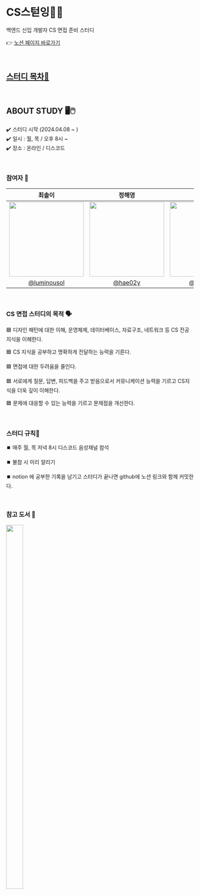 # CS스턷잉👩‍💻
백엔드 신입 개발자 CS 면접 준비 스터디 <br/>

👉 [노션 페이지 바로가기](https://congruous-parcel-450.notion.site/caba8d43fa4145c09b66edd8239579bc?pvs=4)

<br/>

## [스터디 목차📜](https://github.com/luminousol/Study_CS/wiki)

<br/>

## ABOUT STUDY 🖥️🖱️
✔️ 스터디 시작 (2024.04.08 ~ ) <br/>
✔️ 일시 : 월, 목 / 오후 8시 ~ <br/>
✔️ 장소 : 온라인 / 디스코드 <br/>

<br/>

### 참여자 👥
|                                                                 최솔이                                                                 |                                                               정해영                                                                |                                                    설주연                                                    |
|:------------------------------------------------------------------------------------------------------------------------------------:|:------------------------------------------------------------------------------------------------------------------------------------:|:----------------------------------------------------------------------------------------------------------:|
| <img src="https://avatars.githubusercontent.com/u/130022922?v=4" width=200px height = 200px> | <img src="https://avatars.githubusercontent.com/u/59853998?v=4" width=200px height = 200px> | <img src="https://avatars.githubusercontent.com/u/110334373?v=4" width=200px height = 200px> |
|                                                [@luminousol](https://github.com/luminousol)                                                |                                             [@hae02y](https://github.com/hae02y)                                             |                                [@seoljuyeon](https://github.com/seoljuyeon)                                |

<br/>

### CS 면접 스터디의 목적 🗣️

🟦 디자인 패턴에 대한 이해, 운영체제, 데이터베이스, 자료구조, 네트워크 등 CS 전공지식을 이해한다.<br/>

🟦 CS 지식을 공부하고 명확하게 전달하는 능력을 기른다.<br/>

🟦 면접에 대한 두려움을 줄인다.<br/>

🟦 서로에게 질문, 답변, 피드백을 주고 받음으로서 커뮤니케이션 능력을 기르고 CS지식을 더욱 깊이 이해한다.<br/>

🟦 문제에 대응할 수 있는 능력을 기르고 문제점을 개선한다.<br/>

<br/>

### 스터디 규칙📒

⏹️ 매주 월, 목 저녁 8시 디스코드 음성채널 참석<br/>

⏹️ 불참 시 미리 알리기<br/>

⏹️ notion 에 공부한 기록을 남기고 스터디가 끝나면 github에 노션 링크와 함께 커밋한다.<br/>

<br/>

### 참고 도서 📖
<img src="https://image.yes24.com/YES24ViewerDatas/Z1089_LT/A10889/B108888/108887922_L/o4mfxwsc1vb6ow2s01.jpg" width="30%" height="50%">
<br/>
